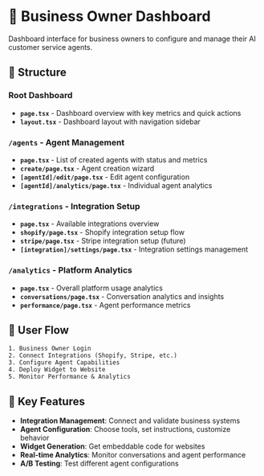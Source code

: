 # 🏢 Business Owner Dashboard

Dashboard interface for business owners to configure and manage their AI customer service agents.

## 📁 Structure

### Root Dashboard
- **`page.tsx`** - Dashboard overview with key metrics and quick actions
- **`layout.tsx`** - Dashboard layout with navigation sidebar

### `/agents` - Agent Management
- **`page.tsx`** - List of created agents with status and metrics
- **`create/page.tsx`** - Agent creation wizard
- **`[agentId]/edit/page.tsx`** - Edit agent configuration
- **`[agentId]/analytics/page.tsx`** - Individual agent analytics

### `/integrations` - Integration Setup
- **`page.tsx`** - Available integrations overview
- **`shopify/page.tsx`** - Shopify integration setup flow
- **`stripe/page.tsx`** - Stripe integration setup (future)
- **`[integration]/settings/page.tsx`** - Integration settings management

### `/analytics` - Platform Analytics  
- **`page.tsx`** - Overall platform usage analytics
- **`conversations/page.tsx`** - Conversation analytics and insights
- **`performance/page.tsx`** - Agent performance metrics

## 🎯 User Flow

```
1. Business Owner Login
2. Connect Integrations (Shopify, Stripe, etc.)
3. Configure Agent Capabilities
4. Deploy Widget to Website
5. Monitor Performance & Analytics
```

## 🔧 Key Features

- **Integration Management**: Connect and validate business systems
- **Agent Configuration**: Choose tools, set instructions, customize behavior
- **Widget Generation**: Get embeddable code for websites
- **Real-time Analytics**: Monitor conversations and agent performance
- **A/B Testing**: Test different agent configurations 